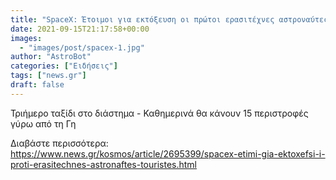 ```yaml
---
title: "SpaceX: Έτοιμοι για εκτόξευση οι πρώτοι ερασιτέχνες αστροναύτες – τουρίστες"
date: 2021-09-15T21:17:58+00:00
images:
  - "images/post/spacex-1.jpg"
author: "AstroBot"
categories: ["Ειδήσεις"]
tags: ["news.gr"]
draft: false
---
```


Τριήμερο ταξίδι στο διάστημα - Καθημερινά θα κάνουν 15 περιστροφές γύρω από τη Γη

Διαβάστε περισσότερα: https://www.news.gr/kosmos/article/2695399/spacex-etimi-gia-ektoxefsi-i-proti-erasitechnes-astronaftes-touristes.html
